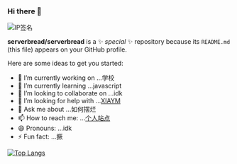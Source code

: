 ### Hi there 👋
![IP签名](https://tool.lu/netcard/)


**serverbread/serverbread** is a ✨ _special_ ✨ repository because its `README.md` (this file) appears on your GitHub profile.

Here are some ideas to get you started:

- 🔭 I’m currently working on ...学校
- 🌱 I’m currently learning ...javascript
- 👯 I’m looking to collaborate on ...idk
- 🤔 I’m looking for help with ...[XIAYM](https://github.com/XIAYM)
- 💬 Ask me about ...如何摆烂
- 📫 How to reach me: ...[个人站点](https://dashabi.stehp.cn)
- 😄 Pronouns: ...idk
- ⚡ Fun fact: ...撅

[![Top Langs](https://github-readme-stats.vercel.app/api/top-langs/?username=anuraghazra&layout=compact)](https://github.com/anuraghazra/github-readme-stats)
